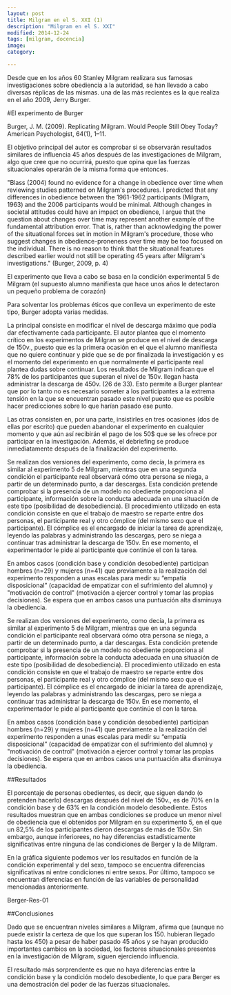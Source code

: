 ```yaml
---
layout: post
title: Milgram en el S. XXI (1)
description: "Milgram en el S. XXI"
modified: 2014-12-24
tags: [milgram, docencia]
image:
category: 

---
```

Desde que en los años 60 Stanley Milgram realizara sus famosas investigaciones sobre obediencia a la autoridad, se han llevado a cabo diversas réplicas de las mismas. una de las más recientes es la que realiza en el año 2009, Jerry Burger.

#El experimento de Burger

Burger, J. M. (2009). Replicating Milgram. Would People Still Obey Today? American Psychologist, 64(1), 1–11.

El objetivo principal del autor es comprobar si se observarán resultados similares de influencia 45 años después de las investigaciones de Milgram, algo que cree que no ocurrirá, puesto que opina que las fuerzas situacionales operarán de la misma forma que entonces.

"Blass (2004) found no evidence for a change in obedience over time when reviewing studies patterned on Milgram's procedures. I predicted that any differences in obedience between the 1961-1962 participants (Milgram, 1963) and the 2006 participants would be minimal. Although changes in societal attitudes could have an impact on obedience, I argue that the question about changes over time may represent another example of the fundamental attribution error. That is, rather than acknowledging the power of the situational forces set in motion in Milgram's procedure, those who suggest changes in obedience-proneness over time may be too focused on the individual. There is no reason to think that the situational features described earlier would not still be operating 45 years after Milgram's investigations." (Burger, 2009, p. 4)

El experimento que lleva a cabo se basa en la condición experimental 5 de Milgram (el supuesto alumno manifiesta que hace unos años le detectaron un pequeño problema de corazón)

Para solventar los problemas éticos que conlleva un experimento de este tipo, Burger adopta varias medidas.

La principal consiste en modificar el nivel de descarga máximo que podía dar efectivamente cada participante. El autor plantea que el momento crítico en los experimentos de Milgran se produce en el nivel de descarga de 150v., puesto que es la primera ocasión en el que el alumno manifiesta que no quiere continuar y pide que se de por finalizada la investigación y es el momento del experimento en que normalmente el participante real plantea dudas sobre continuar. Los resultados de Milgram indican que el 78% de los participantes que superan el nivel de 150v. llegan hasta administrar la descarga de 450v. (26 de 33). Esto permite a Burger plantear que por lo tanto no es necesario someter a los participantes a la extrema tensión en la que se encuentran pasado este nivel puesto que es posible hacer predicciones sobre lo que harían pasado ese punto.

Las otras consisten en, por una parte, insistirles en tres ocasiones (dos de ellas por escrito) que pueden abandonar el experimento en cualquier momento y que aún así recibirán el pago de los 50$ que se les ofrece por participar en la investigación. Además, el debriefing se produce inmediatamente después de la finalización del experimento.

Se realizan dos versiones del experimento, como decía, la primera es similar al experimento 5 de Milgram, mientras que en una segunda condición el participante real observará cómo otra persona se niega, a partir de un determinado punto, a dar descargas. Esta condición pretende comprobar si la presencia de un modelo no obediente proporciona al participante, información sobre la conducta adecuada en una situación de este tipo (posibilidad de desobediencia). El procedimiento utilizado en esta condición consiste en que el trabajo de maestro se reparte entre dos personas, el participante real y otro cómplice (del mismo sexo que el participante). El cómplice es el encargado de iniciar la tarea de aprendizaje, leyendo las palabras y administrando las descargas, pero se niega a continuar tras administrar la descarga de 150v. En ese momento, el experimentador le pide al participante que continúe el con la tarea.

En ambos casos (condición base y condición desobediente) participan hombres (n=29) y mujeres (n=41) que previamente a la realización del experimento responden a unas escalas para medir su “empatía disposicional” (capacidad de empatizar con el sufrimiento del alumno) y "motivación de control" (motivación a ejercer control y tomar las propias decisiones). Se espera que en ambos casos una puntuación alta disminuya la obediencia.

Se realizan dos versiones del experimento, como decía, la primera es similar al experimento 5 de Milgram, mientras que en una segunda condición el participante real observará cómo otra persona se niega, a partir de un determinado punto, a dar descargas. Esta condición pretende comprobar si la presencia de un modelo no obediente proporciona al participante, información sobre la conducta adecuada en una situación de este tipo (posibilidad de desobediencia). El procedimiento utilizado en esta condición consiste en que el trabajo de maestro se reparte entre dos personas, el participante real y otro cómplice (del mismo sexo que el participante). El cómplice es el encargado de iniciar la tarea de aprendizaje, leyendo las palabras y administrando las descargas, pero se niega a continuar tras administrar la descarga de 150v. En ese momento, el experimentador le pide al participante que continúe el con la tarea.

En ambos casos (condición base y condición desobediente) participan hombres (n=29) y mujeres (n=41) que previamente a la realización del experimento responden a unas escalas para medir su “empatía disposicional” (capacidad de empatizar con el sufrimiento del alumno) y "motivación de control" (motivación a ejercer control y tomar las propias decisiones). Se espera que en ambos casos una puntuación alta disminuya la obediencia.

##Resultados

El porcentaje de personas obedientes, es decir, que siguen dando (o pretenden hacerlo) descargas después del nivel de 150v., es de 70% en la condición base y de 63% en la condición modelo desobediente. Estos resultados muestran que en ambas condiciones se produce un menor nivel de obediencia que el obtenidos por Milgram en su experimento 5, en el que un 82,5% de los participantes dieron descargas de más de 150v. Sin embargo, aunque inferiorees, no hay diferencias estadísticamente significativas entre ninguna de las condiciones de Berger y la de Milgram.

En la gráfica siguiente podemos ver los resultados en función de la condición experimental y del sexo, tampoco se encuentra diferencias significativas ni entre condiciones ni entre sexos. Por último, tampoco se encuentran diferencias en función de las variables de personalidad mencionadas anteriormente.

Berger-Res-01

##Conclusiones

Dado que se encuentran niveles similares a Milgram, afirma que (aunque no puede existir la certeza de que los que superan los 150. hubieran llegado hasta los 450) a pesar de haber pasado 45 años y se hayan producido importantes cambios en la sociedad, los factores situacionales presentes en la investigación de Milgram, siguen ejerciendo influencia.

El resultado más sorprendente es que no haya diferencias entre la condición base y la condición modelo desobediente, lo que para Berger es una demostración del poder de las fuerzas situacionales. 